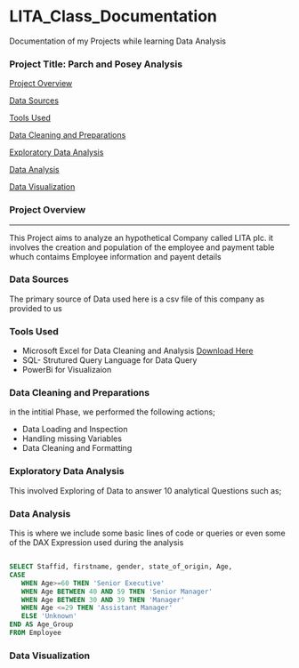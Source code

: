# LITA_Class_Documentation
Documentation of my Projects while learning Data Analysis

### Project Title: Parch and Posey Analysis

[Project Overview](#project-overview)

[Data Sources](#data-sources)

[Tools Used](#tools-used)

[Data Cleaning and Preparations](#data-cleaning-and-preparations)

[Exploratory Data Analysis](#exploratory-data-analysis)

[Data Analysis](#data-analysis)

[Data Visualization](#data-visualization)
### Project Overview
---
This Project aims to  analyze an hypothetical Company called LITA plc. it involves the creation and population of the employee and payment table whuch contaims Employee information and payent details 

### Data Sources
 The primary source of Data used here is a csv file of this company as provided to us

### Tools Used

- Microsoft Excel for Data Cleaning and Analysis [Download Here](https://www.Microsoft.com)
- SQL- Strutured Query Language for Data Query
- PowerBi for Visualizaion

### Data Cleaning and Preparations
  in the intitial Phase, we performed the following actions;
  - Data Loading and Inspection
  - Handling missing Variables
  - Data Cleaning and Formatting
 
### Exploratory Data Analysis
  This involved Exploring of Data to answer 10 analytical Questions such as;

   ### Data Analysis
 This is where we include some basic lines of code or queries or even some of the DAX Expression used during the analysis

 ```SQL

SELECT Staffid, firstname, gender, state_of_origin, Age,
CASE
	WHEN Age>=60 THEN 'Senior Executive'
	WHEN Age BETWEEN 40 AND 59 THEN 'Senior Manager'
	WHEN Age BETWEEN 30 AND 39 THEN 'Manager'
	WHEN Age <=29 THEN 'Assistant Manager'
	ELSE 'Unknown'
END AS Age_Group
FROM Employee
```


 ### Data Visualization


 ```SQL
